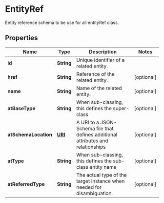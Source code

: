 

# EntityRef

Entity reference schema to be use for all entityRef class.
## Properties

Name | Type | Description | Notes
------------ | ------------- | ------------- | -------------
**id** | **String** | Unique identifier of a related entity. | 
**href** | **String** | Reference of the related entity. |  [optional]
**name** | **String** | Name of the related entity. |  [optional]
**atBaseType** | **String** | When sub-classing, this defines the super-class |  [optional]
**atSchemaLocation** | [**URI**](URI.md) | A URI to a JSON-Schema file that defines additional attributes and relationships |  [optional]
**atType** | **String** | When sub-classing, this defines the sub-class entity name |  [optional]
**atReferredType** | **String** | The actual type of the target instance when needed for disambiguation. |  [optional]



